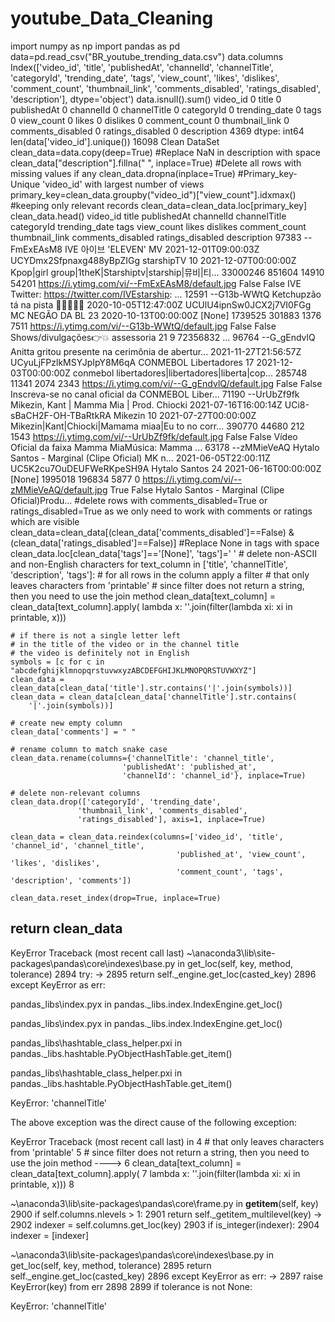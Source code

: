 # youtube_Data_Cleaning
import numpy as np
import pandas as pd
data=pd.read_csv("BR_youtube_trending_data.csv")
data.columns
Index(['video_id', 'title', 'publishedAt', 'channelId', 'channelTitle',
       'categoryId', 'trending_date', 'tags', 'view_count', 'likes',
       'dislikes', 'comment_count', 'thumbnail_link', 'comments_disabled',
       'ratings_disabled', 'description'],
      dtype='object')
data.isnull().sum()
video_id                0
title                   0
publishedAt             0
channelId               0
channelTitle            0
categoryId              0
trending_date           0
tags                    0
view_count              0
likes                   0
dislikes                0
comment_count           0
thumbnail_link          0
comments_disabled       0
ratings_disabled        0
description          4369
dtype: int64
len(data['video_id'].unique())
16098
Clean DataSet
clean_data=data.copy(deep=True)
#Replace NaN in description with space
clean_data["description"].fillna(" ", inplace=True)
#Delete all rows with missing values if any
clean_data.dropna(inplace=True)
#Primary_key-Unique 'video_id' with largest number of views
primary_key=clean_data.groupby("video_id")["view_count"].idxmax()
#keeping only relevant records
clean_data=clean_data.loc[primary_key]
clean_data.head()
video_id	title	publishedAt	channelId	channelTitle	categoryId	trending_date	tags	view_count	likes	dislikes	comment_count	thumbnail_link	comments_disabled	ratings_disabled	description
97383	--FmExEAsM8	IVE 아이브 'ELEVEN' MV	2021-12-01T09:00:03Z	UCYDmx2Sfpnaxg488yBpZIGg	starshipTV	10	2021-12-07T00:00:00Z	Kpop|girl group|1theK|Starshiptv|starship|뮤비|티...	33000246	851604	14910	54201	https://i.ytimg.com/vi/--FmExEAsM8/default.jpg	False	False	IVE Twitter: https://twitter.com/IVEstarship: ...
12591	--G13b-WWtQ	Ketchupzão tá na pista 🤣🤣🤣🤣🤣	2020-10-05T12:47:00Z	UCUlU4ipnSw0JCX2j7VI0FGg	MC NEGÃO DA BL	23	2020-10-13T00:00:00Z	[None]	1739525	301883	1376	7511	https://i.ytimg.com/vi/--G13b-WWtQ/default.jpg	False	False	Shows/divulgações👉💥 assessoria 21 9 72356832 ...
96764	--G_gEndvlQ	Anitta gritou presente na cerimônia de abertur...	2021-11-27T21:56:57Z	UCyuLjFPzlkMSYJpIpY8M6qA	CONMEBOL Libertadores	17	2021-12-03T00:00:00Z	conmebol libertadores|libertadores|liberta|cop...	285748	11341	2074	2343	https://i.ytimg.com/vi/--G_gEndvlQ/default.jpg	False	False	Inscreva-se no canal oficial da CONMEBOL Liber...
71190	--UrUbZf9fk	Mikezin, Kant | Mamma Mia | Prod. Chiocki	2021-07-16T16:00:14Z	UCi8-sBaCH2F-OH-TBaRtkRA	Mikezin	10	2021-07-27T00:00:00Z	Mikezin|Kant|Chiocki|Mamama miaa|Eu to no corr...	390770	44680	212	1543	https://i.ytimg.com/vi/--UrUbZf9fk/default.jpg	False	False	Vídeo Oficial da faixa Mamma MiaMúsica: Mamma ...
63178	--zMMieVeAQ	Hytalo Santos - Marginal (Clipe Oficial) MK n...	2021-06-05T22:00:11Z	UC5K2cu7OuDEUFWeRKpeSH9A	Hytalo Santos	24	2021-06-16T00:00:00Z	[None]	1995018	196834	5877	0	https://i.ytimg.com/vi/--zMMieVeAQ/default.jpg	True	False	Hytalo Santos - Marginal (Clipe Oficial)Produ...
#delete rows with comments_disabled=True or ratings_disabled=True as we only need to work with comments or ratings which are visible
clean_data=clean_data[(clean_data['comments_disabled']==False) & (clean_data['ratings_disabled']==False)]
#Replace None in tags with space
clean_data.loc[clean_data['tags']=='[None]', 'tags']=' '
    # delete non-ASCII and non-English characters
for text_column in ['title', 'channelTitle', 'description', 'tags']:
        # for all rows in the column apply a filter
        # that only leaves characters from 'printable'
        # since filter does not return a string, then you need to use the join method
        clean_data[text_column] = clean_data[text_column].apply(
            lambda x: ''.join(filter(lambda xi: xi in printable, x)))

    # if there is not a single letter left
    # in the title of the video or in the channel title
    # the video is definitely not in English
    symbols = [c for c in "abcdefghijklmnopqrstuvwxyzABCDEFGHIJKLMNOPQRSTUVWXYZ"]
    clean_data = clean_data[clean_data['title'].str.contains('|'.join(symbols))]
    clean_data = clean_data[clean_data['channelTitle'].str.contains(
        '|'.join(symbols))]

    # create new empty column
    clean_data['comments'] = " "

    # rename column to match snake case
    clean_data.rename(columns={'channelTitle': 'channel_title',
                             'publishedAt': 'published_at',
                             'channelId': 'channel_id'}, inplace=True)

    # delete non-relevant columns
    clean_data.drop(['categoryId', 'trending_date',
                   'thumbnail_link', 'comments_disabled',
                   'ratings_disabled'], axis=1, inplace=True)

    clean_data = clean_data.reindex(columns=['video_id', 'title', 'channel_id', 'channel_title',
                                         'published_at', 'view_count', 'likes', 'dislikes',
                                         'comment_count', 'tags', 'description', 'comments'])

    clean_data.reset_index(drop=True, inplace=True)
return clean_data
---------------------------------------------------------------------------
KeyError                                  Traceback (most recent call last)
~\anaconda3\lib\site-packages\pandas\core\indexes\base.py in get_loc(self, key, method, tolerance)
   2894             try:
-> 2895                 return self._engine.get_loc(casted_key)
   2896             except KeyError as err:

pandas\_libs\index.pyx in pandas._libs.index.IndexEngine.get_loc()

pandas\_libs\index.pyx in pandas._libs.index.IndexEngine.get_loc()

pandas\_libs\hashtable_class_helper.pxi in pandas._libs.hashtable.PyObjectHashTable.get_item()

pandas\_libs\hashtable_class_helper.pxi in pandas._libs.hashtable.PyObjectHashTable.get_item()

KeyError: 'channelTitle'

The above exception was the direct cause of the following exception:

KeyError                                  Traceback (most recent call last)
<ipython-input-76-545609d2f0d1> in <module>
      4     # that only leaves characters from 'printable'
      5     # since filter does not return a string, then you need to use the join method
----> 6     clean_data[text_column] = clean_data[text_column].apply(
      7         lambda x: ''.join(filter(lambda xi: xi in printable, x)))
      8 

~\anaconda3\lib\site-packages\pandas\core\frame.py in __getitem__(self, key)
   2900             if self.columns.nlevels > 1:
   2901                 return self._getitem_multilevel(key)
-> 2902             indexer = self.columns.get_loc(key)
   2903             if is_integer(indexer):
   2904                 indexer = [indexer]

~\anaconda3\lib\site-packages\pandas\core\indexes\base.py in get_loc(self, key, method, tolerance)
   2895                 return self._engine.get_loc(casted_key)
   2896             except KeyError as err:
-> 2897                 raise KeyError(key) from err
   2898 
   2899         if tolerance is not None:

KeyError: 'channelTitle'
 
